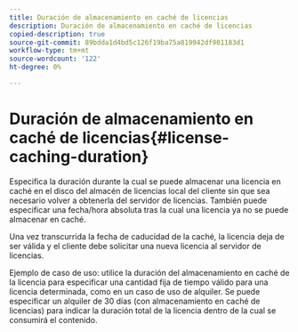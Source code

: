 ```yaml
---
title: Duración de almacenamiento en caché de licencias
description: Duración de almacenamiento en caché de licencias
copied-description: true
source-git-commit: 89bdda1d4bd5c126f19ba75a819942df901183d1
workflow-type: tm+mt
source-wordcount: '122'
ht-degree: 0%

---
```



# Duración de almacenamiento en caché de licencias{#license-caching-duration}

Especifica la duración durante la cual se puede almacenar una licencia en caché en el disco del almacén de licencias local del cliente sin que sea necesario volver a obtenerla del servidor de licencias. También puede especificar una fecha/hora absoluta tras la cual una licencia ya no se puede almacenar en caché.

Una vez transcurrida la fecha de caducidad de la caché, la licencia deja de ser válida y el cliente debe solicitar una nueva licencia al servidor de licencias.

Ejemplo de caso de uso: utilice la duración del almacenamiento en caché de la licencia para especificar una cantidad fija de tiempo válido para una licencia determinada, como en un caso de uso de alquiler. Se puede especificar un alquiler de 30 días (con almacenamiento en caché de licencias) para indicar la duración total de la licencia dentro de la cual se consumirá el contenido.
